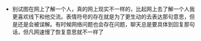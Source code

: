 - 别试图在网上了解一个人，真的网上现实不一样的，比起网上去了解一个人我更喜欢线下和他交流。表情符号的存在就是为了更生动的去表达那句意思，但是还是会被误解。有时候网络问题也会存在问题，聊天总是要具体到回复那句话，但凡网速慢了恢复意思就不一样了